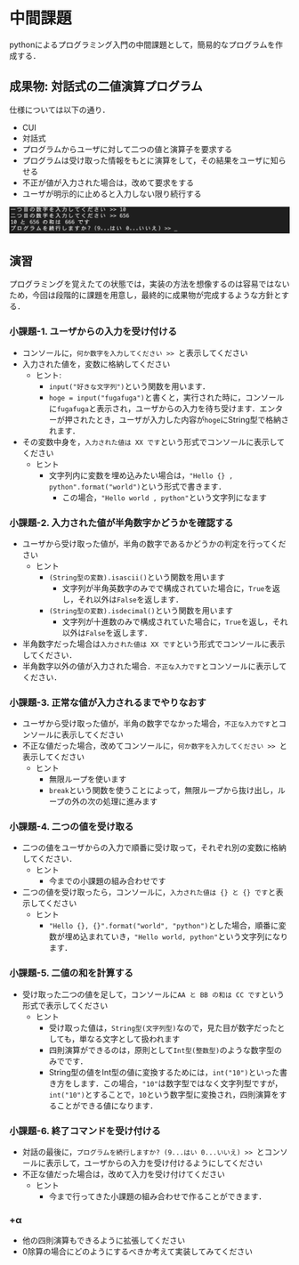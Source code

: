 # 中間課題
pythonによるプログラミング入門の中間課題として，簡易的なプログラムを作成する．

## 成果物: 対話式の二値演算プログラム
仕様については以下の通り．
- CUI
- 対話式
- プログラムからユーザに対して二つの値と演算子を要求する
- プログラムは受け取った情報をもとに演算をして，その結果をユーザに知らせる
- 不正が値が入力された場合は，改めて要求をする
- ユーザが明示的に止めると入力しない限り続行する

![サンプル](img/sample01.png)

## 演習
プログラミングを覚えたての状態では，実装の方法を想像するのは容易ではないため，今回は段階的に課題を用意し，最終的に成果物が完成するような方針とする．

### 小課題-1. ユーザからの入力を受け付ける
- コンソールに，```何か数字を入力してください >> ```と表示してください
- 入力された値を，変数に格納してください
    - ヒント:
        - ```input("好きな文字列")```という関数を用います．
        - ```hoge = input("fugafuga")```と書くと，実行された時に，コンソールに```fugafuga```と表示され，ユーザからの入力を待ち受けます．エンターが押されたとき，ユーザが入力した内容が```hoge```にString型で格納されます．
- その変数中身を，```入力された値は XX です```という形式でコンソールに表示してください
    - ヒント
        - 文字列内に変数を埋め込みたい場合は，```"Hello {} , python".format("world")```という形式で書きます．
            - この場合，```"Hello world , python"```という文字列になます

### 小課題-2. 入力された値が半角数字かどうかを確認する
- ユーザから受け取った値が，半角の数字であるかどうかの判定を行ってください
    - ヒント
        - ```(String型の変数).isascii()```という関数を用います
            - 文字列が半角英数字のみでで構成されていた場合に，```True```を返し，それ以外は```False```を返します．
        - ```(String型の変数).isdecimal()```という関数を用います
            - 文字列が十進数のみで構成されていた場合に，```True```を返し，それ以外は```False```を返します．
- 半角数字だった場合は```入力された値は XX です```という形式でコンソールに表示してください．
- 半角数字以外の値が入力された場合．```不正な入力です```とコンソールに表示してください．

### 小課題-3. 正常な値が入力されるまでやりなおす
- ユーザから受け取った値が，半角の数字でなかった場合，```不正な入力です```とコンソールに表示してください
- 不正な値だった場合，改めてコンソールに，```何か数字を入力してください >> ```と表示してください
    - ヒント
        - 無限ループを使います
        - ```break```という関数を使うことによって，無限ループから抜け出し，ループの外の次の処理に進みます

### 小課題-4. 二つの値を受け取る
- 二つの値をユーザからの入力で順番に受け取って，それぞれ別の変数に格納してください．
    - ヒント
        - 今までの小課題の組み合わせです
- 二つの値を受け取ったら，コンソールに，```入力された値は {} と {} です```と表示してください
    - ヒント
        - ```"Hello {}, {}".format("world", "python")```とした場合，順番に変数が埋め込まれていき，```"Hello world, python"```という文字列になります．

### 小課題-5. 二値の和を計算する
- 受け取った二つの値を足して，コンソールに```AA と BB の和は CC です```という形式で表示してください
    - ヒント
        - 受け取った値は，```String型(文字列型)```なので，見た目が数字だったとしても，単なる文字として扱われます
        - 四則演算ができるのは，原則として```Int型(整数型)```のような数字型のみでです．
        - String型の値をInt型の値に変換するためには，```int("10")```といった書き方をします．この場合，```"10"```は数字型ではなく文字列型ですが，```int("10")```とすることで，```10```という数字型に変換され，四則演算をすることができる値になります．

### 小課題-6. 終了コマンドを受け付ける
- 対話の最後に，```プログラムを続行しますか? (9...はい 0...いいえ) >> ```とコンソールに表示して，ユーザからの入力を受け付けるようにしてください
- 不正な値だった場合は，改めて入力を受け付けてください
    - ヒント
        - 今まで行ってきた小課題の組み合わせで作ることができます．

### +α
- 他の四則演算もできるように拡張してください
- 0除算の場合にどのようにするべきか考えて実装してみてください
